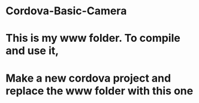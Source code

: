 # Cordova-Basic-Camera
# This is my www folder. To compile and use it,
# Make a new cordova project and replace the www folder with this one
